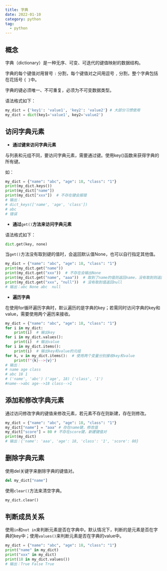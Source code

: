 ```yaml
---
title: 字典
date: 2022-01-10
category: python
tag:
  - python
---
```


## 概念

字典（dictionary）是一种无序、可变、可迭代的键值映射的数据结构。

字典的每个键值对用冒号 `:` 分割，每个键值对之间用逗号 `,` 分割，整个字典包括在花括号 `{ }`中。

字典的键必须唯一、不可重复，必须为不可变数据类型。

语法格式如下：

```python
my_dict = {'key1': 'value1', 'key2': 'value2'} # 大部分习惯使用
my_dict = dict(key1='value1', key2='value2')
```

## 访问字典元素

- **通过键来访问字典元素**

与列表和元组不同，要访问字典元素，需要通过键。使用key()函数来获得字典的所有键。

如：

```python
my_dict = {"name": "abc", "age": 18, "class": "1"}
print(my_dict.keys())
print(my_dict["name"])
print(my_dict["xxx"])  # 不存在键会报错
# 输出：
# dict_keys(['name', 'age', 'class'])
# abc
# 错误
```

- **通过**`get()`**方法来访问字典元素**

语法格式如下：

```python
dict.get(key, none)
```

当`get()`方法没有取到键的值时，会返回默认值None，也可以自行指定其他值。

```python
my_dict = {"name": "abc", "age": 18, "class": "1"}
print(my_dict.get("name"))
print(my_dict.get("xxx"))  # 不存在会输出None
print(my_dict.get("name", "aaa"))  # 取到了name的值则返回name，没有取到则返回aaa
print(my_dict.get("xxx", "null"))  # 没有取到值返回null
# 输出：abc None abc  null
```

- **遍历字典**

在使用for循环遍历字典时，默认遍历的是字典的key；若需同时访问字典的key和value，需要使用两个遍历来接收。

```python
my_dict = {"name": "abc", "age": 18, "class": "1"}
for i in my_dict:
    print(i)  # 输出key
for i in my_dict.values():
    print(i)  # 输出value
for i in my_dict.items():
    print(i)  # 输出key和value的元组
for k, v in my_dict.items():  # 使用两个变量分别接收key和value
    print(f"{k}-->{v}")
# 输出：
# name age class
# abc 18 1
# ('name', 'abc') ('age', 18) ('class', '1')
#name-->abc age-->18 class-->1
```

## 添加和修改字典元素

通过访问修改字典的键值来修改元素，若元素不存在则新建，存在则修改。

```python
my_dict = {"name": "abc", "age": 18, "class": "1"}
my_dict["name"] = "aaa" # 存在name键，修改值
my_dict["score"] = 80 # 不存在score键，新建键值对
print(my_dict)
# 输出：{'name': 'aaa', 'age': 18, 'class': '1', 'score': 80}
```

## 删除字典元素

使用del关键字来删除字典的键值对。

```python
del my_dict["name"]
```

使用`clear()`方法来清空字典。

```python
my_dict.clear()
```

## 判断成员关系

使用`in`和`not in`来判断元素是否在字典中。默认情况下，判断的是元素是否在字典的key中；使用`values()`来判断元素是否在字典的value中。

```python
my_dict = {"name": "abc", "age": 18, "class": "1"}
print("name" in my_dict)
print("xxx" in my_dict)
print(18 in my_dict.values())
# 输出：True False True
```
